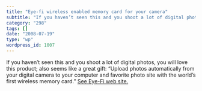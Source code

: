 ```yaml
---
title: "Eye-fi wireless enabled memory card for your camera"
subtitle: "If you haven’t seen this and you shoot a lot of digital photos, you will love this product; also see..."
category: "298"
tags: []
date: "2008-07-19"
type: "wp"
wordpress_id: 1007
---
```

If you haven’t seen this and you shoot a lot of digital photos, you will love this product; also seems like a great gift: “Upload photos automatically from your digital camera to your computer and favorite photo site with the world’s first wireless memory card.” [See Eye-Fi web site.
](http://www.eye.fi/)